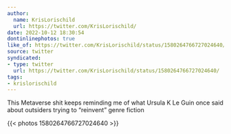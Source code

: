 ```yaml
---
author:
  name: KrisLorischild
  url: https://twitter.com/KrisLorischild/
date: 2022-10-12 18:30:54
dontinlinephotos: true
like_of: https://twitter.com/KrisLorischild/status/1580264766727024640/
source: twitter
syndicated:
- type: twitter
  url: https://twitter.com/KrisLorischild/status/1580264766727024640/
tags:
- krislorischild
---
```


This Metaverse shit keeps reminding me of what Ursula K Le Guin once said about outsiders trying to “reinvent” genre fiction 

{{< photos 1580264766727024640 >}}